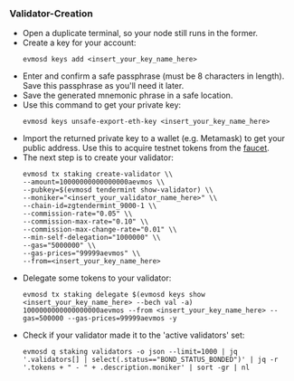 ### Validator-Creation
- Open a duplicate terminal, so your node still runs in the former.
- Create a key for your account:
  ```
  evmosd keys add <insert_your_key_name_here>
  ```
- Enter and confirm a safe passphrase (must be 8 characters in length). Save this passphrase as you'll need it later.
- Save the generated mnemonic phrase in a safe location.
- Use this command to get your private key:
  ```
  evmosd keys unsafe-export-eth-key <insert_your_key_name_here>
  ```
- Import the returned private key to a wallet (e.g. Metamask) to get your public address. Use this to acquire testnet tokens from the [faucet](https://faucet.0g.ai).
- The next step is to create your validator:
  ```
  evmosd tx staking create-validator \\
  --amount=10000000000000000aevmos \\
  --pubkey=$(evmosd tendermint show-validator) \\
  --moniker="<insert_your_validator_name_here>" \\
  --chain-id=zgtendermint_9000-1 \\
  --commission-rate="0.05" \\
  --commission-max-rate="0.10" \\
  --commission-max-change-rate="0.01" \\
  --min-self-delegation="1000000" \\
  --gas="5000000" \\
  --gas-prices="99999aevmos" \\
  --from=<insert_your_key_name_here>
  ```
- Delegate some tokens to your validator:
  ```
  evmosd tx staking delegate $(evmosd keys show <insert_your_key_name_here> --bech val -a)  1000000000000000000aevmos --from <insert_your_key_name_here> --gas=500000 --gas-prices=99999aevmos -y
  ```
- Check if your validator made it to the 'active validators' set:
  ```
  evmosd q staking validators -o json --limit=1000 | jq '.validators[] | select(.status=="BOND_STATUS_BONDED")' | jq -r '.tokens + " - " + .description.moniker' | sort -gr | nl
  ```
